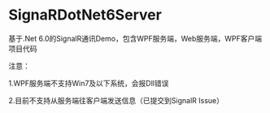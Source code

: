 # SignaRDotNet6Server
基于.Net 6.0的SignalR通讯Demo，包含WPF服务端，Web服务端，WPF客户端项目代码

注意：

1.WPF服务端不支持Win7及以下系统，会报Dll错误

2.目前不支持从服务端往客户端发送信息（已提交到SignalR Issue）
